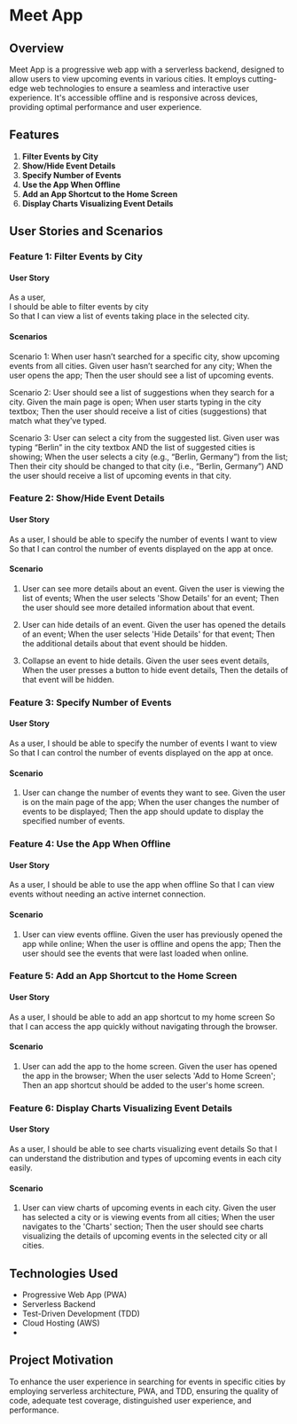 # Meet App

## Overview
Meet App is a progressive web app with a serverless backend, designed to allow users to view upcoming events in various cities. It employs cutting-edge web technologies to ensure a seamless and interactive user experience. It's accessible offline and is responsive across devices, providing optimal performance and user experience.

## Features
1. **Filter Events by City**
2. **Show/Hide Event Details**
3. **Specify Number of Events**
4. **Use the App When Offline**
5. **Add an App Shortcut to the Home Screen**
6. **Display Charts Visualizing Event Details**

## User Stories and Scenarios

### Feature 1: Filter Events by City
#### User Story
As a user,  
I should be able to filter events by city  
So that I can view a list of events taking place in the selected city.

#### Scenarios

Scenario 1: When user hasn’t searched for a specific city, show upcoming events from all cities.
Given user hasn’t searched for any city;
When the user opens the app;
Then the user should see a list of upcoming events.

Scenario 2: User should see a list of suggestions when they search for a city.
Given the main page is open;
When user starts typing in the city textbox;
Then the user should receive a list of cities (suggestions) that match what they’ve typed.

Scenario 3: User can select a city from the suggested list.
Given user was typing “Berlin” in the city textbox AND the list of suggested cities is showing;
When the user selects a city (e.g., “Berlin, Germany”) from the list;
Then their city should be changed to that city (i.e., “Berlin, Germany”) AND the user should receive a list of upcoming events in that city.


### Feature 2: Show/Hide Event Details

#### User Story

As a user,
I should be able to specify the number of events I want to view
So that I can control the number of events displayed on the app at once.

#### Scenario

1. User can see more details about an event.
Given the user is viewing the list of events;
When the user selects 'Show Details' for an event;
Then the user should see more detailed information about that event.

2. User can hide details of an event.
Given the user has opened the details of an event;
When the user selects 'Hide Details' for that event;
Then the additional details about that event should be hidden.

3. Collapse an event to hide details.
Given the user sees event details,
When the user presses a button to hide event details,
Then the details of that event will be hidden.

### Feature 3: Specify Number of Events

#### User Story

As a user,
I should be able to specify the number of events I want to view
So that I can control the number of events displayed on the app at once.

#### Scenario

1. User can change the number of events they want to see.
Given the user is on the main page of the app;
When the user changes the number of events to be displayed;
Then the app should update to display the specified number of events.

### Feature 4: Use the App When Offline

#### User Story

As a user,
I should be able to use the app when offline
So that I can view events without needing an active internet connection.

#### Scenario

1. User can view events offline.
Given the user has previously opened the app while online;
When the user is offline and opens the app;
Then the user should see the events that were last loaded when online.

### Feature 5: Add an App Shortcut to the Home Screen

#### User Story

As a user,
I should be able to add an app shortcut to my home screen
So that I can access the app quickly without navigating through the browser.

#### Scenario

1. User can add the app to the home screen.
Given the user has opened the app in the browser;
When the user selects 'Add to Home Screen';
Then an app shortcut should be added to the user's home screen.

### Feature 6: Display Charts Visualizing Event Details

#### User Story

As a user,
I should be able to see charts visualizing event details
So that I can understand the distribution and types of upcoming events in each city easily.

#### Scenario

1. User can view charts of upcoming events in each city.
Given the user has selected a city or is viewing events from all cities;
When the user navigates to the 'Charts' section;
Then the user should see charts visualizing the details of upcoming events in the selected city or all cities.

## Technologies Used

* Progressive Web App (PWA)
* Serverless Backend
* Test-Driven Development (TDD)
* Cloud Hosting (AWS)
* 
## Project Motivation
To enhance the user experience in searching for events in specific cities by employing serverless architecture, PWA, and TDD, ensuring the quality of code, adequate test coverage, distinguished user experience, and performance.

